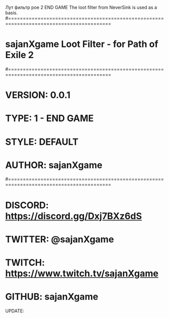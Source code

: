 Лут фильтр poe 2 END GAME
The loot filter from NeverSink is used as a basis.
#=========================================================================================
# sajanXgame Loot Filter - for Path of Exile 2
#=========================================================================================
# VERSION:  0.0.1
# TYPE:     1 - END GAME
# STYLE:    DEFAULT
# AUTHOR:   sajanXgame
#=========================================================================================
# DISCORD: https://discord.gg/Dxj7BXz6dS
# TWITTER: @sajanXgame
# TWITCH:  https://www.twitch.tv/sajanXgame
# GITHUB:  sajanXgame

UPDATE:




